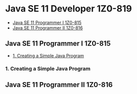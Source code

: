 # Java SE 11 Developer 1Z0-819

- [Java SE 11 Programmer I 1Z0-815](#Java-SE-11-Programmer-I-1Z0-815)
- [Java SE 11 Programmer II 1Z0-816](#Java-SE-11-Programmer-II-1Z0-816)

## Java SE 11 Programmer I 1Z0-815

- [1. Creating a Simple Java Program](#1.-Creating-a-Simple-Java-Program)

### 1. Creating a Simple Java Program

## Java SE 11 Programmer II 1Z0-816
